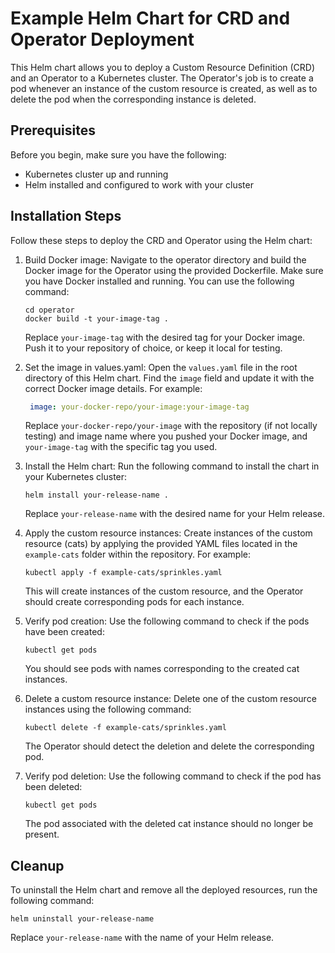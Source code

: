 # Example Helm Chart for CRD and Operator Deployment

This Helm chart allows you to deploy a Custom Resource Definition (CRD) and an Operator to a Kubernetes cluster. The Operator's job is to create a pod whenever an instance of the custom resource is created, as well as to delete the pod when the corresponding instance is deleted.

## Prerequisites

Before you begin, make sure you have the following:

- Kubernetes cluster up and running
- Helm installed and configured to work with your cluster

## Installation Steps

Follow these steps to deploy the CRD and Operator using the Helm chart:

1. Build Docker image: Navigate to the operator directory and build the Docker image for the Operator using the provided Dockerfile. Make sure you have Docker installed and running. You can use the following command:

   ```shell
   cd operator
   docker build -t your-image-tag .
   ```

   Replace `your-image-tag` with the desired tag for your Docker image. Push it to your repository of choice, or keep it local for testing.

2. Set the image in values.yaml: Open the `values.yaml` file in the root directory of this Helm chart. Find the `image` field and update it with the correct Docker image details. For example:

   ```yaml
    image: your-docker-repo/your-image:your-image-tag
   ```

   Replace `your-docker-repo/your-image` with the repository (if not locally testing) and image name where you pushed your Docker image, and `your-image-tag` with the specific tag you used. 

3. Install the Helm chart: Run the following command to install the chart in your Kubernetes cluster:

   ```shell
   helm install your-release-name .
   ```

   Replace `your-release-name` with the desired name for your Helm release.

4. Apply the custom resource instances: Create instances of the custom resource (cats) by applying the provided YAML files located in the `example-cats` folder within the repository. For example:

   ```shell
   kubectl apply -f example-cats/sprinkles.yaml
   ```

   This will create instances of the custom resource, and the Operator should create corresponding pods for each instance.

5. Verify pod creation: Use the following command to check if the pods have been created:

   ```shell
   kubectl get pods
   ```

   You should see pods with names corresponding to the created cat instances.

6. Delete a custom resource instance: Delete one of the custom resource instances using the following command:

   ```shell
   kubectl delete -f example-cats/sprinkles.yaml
   ```

   The Operator should detect the deletion and delete the corresponding pod.

7. Verify pod deletion: Use the following command to check if the pod has been deleted:

   ```shell
   kubectl get pods
   ```

   The pod associated with the deleted cat instance should no longer be present.

## Cleanup

To uninstall the Helm chart and remove all the deployed resources, run the following command:

```shell
helm uninstall your-release-name
```

Replace `your-release-name` with the name of your Helm release.

